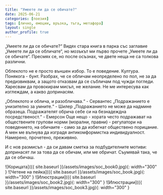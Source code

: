 ```yaml
---
title: "Умеете ли да се обичате?"
date: 2025-06-21
categories: [поезия]
tags: [лично, емоции, връзка, тъга, метафора]
layout: single
author_profile: true
---
```


„Умеете ли да се обичате?“
Видях стара книга в парка със заглавие „Умеете ли да се обличате“, но мозъкът ми първо прочете „Умеете ли да се обичате“. Пресмях се, но после осъзнах, че двете неща не са толкова различни.

Облеклото не е просто външен избор. То е поведение. Култура. Понякога - бунт. Разбрах, че се обличам неопределено по пол, не за да предизвиквам, а защото отказвам да се събличам под чужди погледи. Харесвам да провокирам мисъл, не желание. Не ме интересува как изглеждам, а какво допринасям.

„Облеклото и облича, и разобличава.“ - Сервантес
„Подражанието е унизително за умните.“ - Шилер
„Подражанието не може да надмине образеца. Подражателят обрича себе си на безнадеждна посредственост.“ - Емерсон
Още нещо - хората често подражават на обществените групови норми (морални, правни) - регулатори на поведението, на обичаите - само за да избегнат обществено порицание.
А мен ме вълнува да изградя антикомформистка индивидуалност.
Намерено, прочетено, преживяно.

И с нов размисъл - да си давам сметка за подбудителните мотиви:
допринасят ли за това да се обичам, или ме обричат.
Съумявай така, че да се обичаш.

![Корицата]({{ site.baseurl }}/assets/images/soc_book0.jpg){: width="300" }
![Четене на пейка]({{ site.baseurl }}/assets/images/soc_book.jpg){: width="300" }
![Илюстрации]({{ site.baseurl }}/assets/images/soc_book2.jpg){: width="300" }
![Илюстрации]({{ site.baseurl }}/assets/images/soc_book3.jpg){: width="300" }
